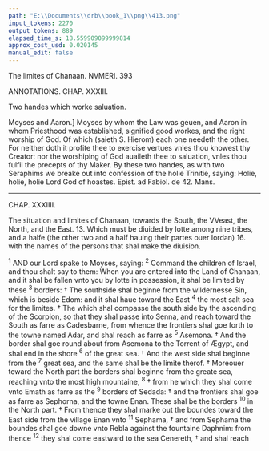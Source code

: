 ```yaml
---
path: "E:\\Documents\\drb\\book_1\\png\\413.png"
input_tokens: 2270
output_tokens: 889
elapsed_time_s: 18.559909099999814
approx_cost_usd: 0.020145
manual_edit: false
---
```

The limites of Chanaan. NVMERI. 393

ANNOTATIONS.
CHAP. XXXIII.

<aside>Two handes which worke saluation.</aside>

Moyses and Aaron.] Moyses by whom the Law was geuen, and Aaron in whom Priesthood was established, signified good workes, and the right worship of God. Of which (saieth S. Hierom) each one needeth the other. For neither doth it profite thee to exercise vertues vnles thou knowest thy Creator: nor the worshiping of God auaileth thee to saluation, vnles thou fulfil the precepts of thy Maker. By these two handes, as with two Seraphims we breake out into confession of the holie Trinitie, saying: Holie, holie, holie Lord God of hoastes. Epist. ad Fabiol. de 42. Mans.

<hr>

CHAP. XXXIIII.

The situation and limites of Chanaan, towards the South, the VVeast, the North, and the East. 13. Which must be diuided by lotte among nine tribes, and a halfe (the other two and a half hauing their partes ouer Iordan) 16. with the names of the persons that shal make the diuision.

<sup>1</sup> AND our Lord spake to Moyses, saying: <sup>2</sup> Command the children of Israel, and thou shalt say to them: When you are entered into the Land of Chanaan, and it shal be fallen vnto you by lotte in possession, it shal be limited by these <sup>3</sup> borders: † The southside shal beginne from the wildernesse Sin, which is beside Edom: and it shal haue toward the East <sup>4</sup> the most salt sea for the limites. † The which shal compasse the south side by the ascending of the Scorpion, so that they shal passe into Senna, and reach toward the South as farre as Cadesbarne, from whence the frontiers shal goe forth to the towne named Adar, and shal reach as farre as <sup>5</sup> Asemona. † And the border shal goe round about from Asemona to the Torrent of Ægypt, and shal end in the shore <sup>6</sup> of the great sea. † And the west side shal beginne from the <sup>7</sup> great sea, and the same shal be the limite therof. † Moreouer toward the North part the borders shal beginne from the greate sea, reaching vnto the most high mountaine, <sup>8</sup> † from he which they shal come vnto Emath as farre as the <sup>9</sup> borders of Sedada: † and the frontiers shal goe as farre as Sephorna, and the towne Enan. These shal be the borders <sup>10</sup> in the North part. † From thence they shal marke out the boundes toward the East side from the village Enan vnto <sup>11</sup> Sephama, † and from Sephama the boundes shal goe downe vnto Rebla against the fountaine Daphnim: from thence <sup>12</sup> they shal come eastward to the sea Cenereth, † and shal reach

[^1]: Otherwise called the dead sea, where Sodom and Gomorrh had stood.

[^2]: A mountaine so called of the multitude of scorpions, which were in it.

[^3]: Mediterranean sea, called great in respect of the lakes in the holie Land.

[^4]: Mount of Libanus.